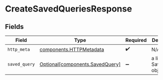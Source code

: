 # CreateSavedQueriesResponse


## Fields

| Field                                                                    | Type                                                                     | Required                                                                 | Description                                                              |
| ------------------------------------------------------------------------ | ------------------------------------------------------------------------ | ------------------------------------------------------------------------ | ------------------------------------------------------------------------ |
| `http_meta`                                                              | [components.HTTPMetadata](../../models/components/httpmetadata.md)       | :heavy_check_mark:                                                       | N/A                                                                      |
| `saved_query`                                                            | [Optional[components.SavedQuery]](../../models/components/savedquery.md) | :heavy_minus_sign:                                                       | a list of SavedQuery objects                                             |
